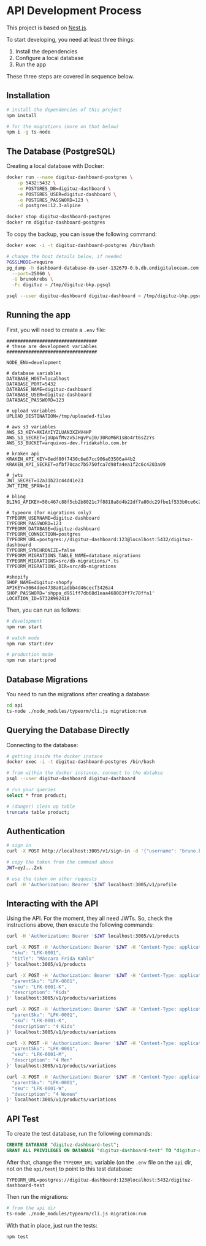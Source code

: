 # API Development Process

This project is based on [Nest.js](https://docs.nestjs.com/).

To start developing, you need at least three things:

1. Install the dependencies
2. Configure a local database
3. Run the app

These three steps are covered in sequence below.

## Installation

```bash
# install the dependencies of this project
npm install

# for the migrations (more on that below)
npm i -g ts-node
```

## The Database (PostgreSQL)

Creating a local database with Docker:

```bash
docker run --name digituz-dashboard-postgres \
    -p 5432:5432 \
    -e POSTGRES_DB=digituz-dashboard \
    -e POSTGRES_USER=digituz-dashboard \
    -e POSTGRES_PASSWORD=123 \
    -d postgres:12.3-alpine

docker stop digituz-dashboard-postgres
docker rm digituz-dashboard-postgres
```

To copy the backup, you can issue the following command:

```bash
docker exec -i -t digituz-dashboard-postgres /bin/bash

# change the host details below, if needed
PGSSLMODE=require
pg_dump -h dashboard-database-do-user-132679-0.b.db.ondigitalocean.com \
  --port=25060 \
  -U brunokrebs \
  -Fc digituz > /tmp/digituz-bkp.pgsql

psql --user digituz-dashboard digituz-dashboard < /tmp/digituz-bkp.pgsql
```

## Running the app

First, you will need to create a `.env` file:

```text
#################################
# these are development variables
#################################

NODE_ENV=development

# database variables
DATABASE_HOST=localhost
DATABASE_PORT=5432
DATABASE_NAME=digituz-dashboard
DATABASE_USER=digituz-dashboard
DATABASE_PASSWORD=123

# upload variables
UPLOAD_DESTINATION=/tmp/uploaded-files

# aws s3 variables
AWS_S3_KEY=AKIAYIYZLUAN3XZHV4HP
AWS_S3_SECRET=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
AWS_S3_BUCKET=arquivos-dev.fridakahlo.com.br

# kraken api
KRAKEN_API_KEY=0edf80f7430c6e67cc906a03506a44b2
KRAKEN_API_SECRET=afbf70cac7b5750fca7d98fa4ea1f2c6c4203a09

# jwts
JWT_SECRET=12a31b23c44d41e23
JWT_TIME_SPAN=1d

# bling
BLING_APIKEY=50c467c88f5cb2b8021c7f8818a8d4b22df7a80dc29fbe1f533b0ce6c2e1cfaa7581fbc8

# typeorm (for migrations only)
TYPEORM_USERNAME=digituz-dashboard
TYPEORM_PASSWORD=123
TYPEORM_DATABASE=digituz-dashboard
TYPEORM_CONNECTION=postgres
TYPEORM_URL=postgres://digituz-dashboard:123@localhost:5432/digituz-dashboard
TYPEORM_SYNCHRONIZE=false
TYPEORM_MIGRATIONS_TABLE_NAME=database_migrations
TYPEORM_MIGRATIONS=src/db-migrations/*.ts
TYPEORM_MIGRATIONS_DIR=src/db-migrations

#shopify
SHOP_NAME=digituz-shopfy
APIKEY=3064dee4738a01adbb4d46cecf3426a4
SHOP_PASSWORD='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'
LOCATION_ID=57328992418
```

Then, you can run as follows:

```bash
# development
npm run start

# watch mode
npm run start:dev

# production mode
npm run start:prod
```

## Database Migrations

You need to run the migrations after creating a database:

```bash
cd api
ts-node ./node_modules/typeorm/cli.js migration:run
```

## Querying the Database Directly

Connecting to the database:

```bash
# getting inside the docker instace
docker exec -i -t digituz-dashboard-postgres /bin/bash

# from within the docker instance, connect to the databse
psql --user digituz-dashboard digituz-dashboard

# run your queries
select * from product;

# (danger) clean up table
truncate table product;
```

## Authentication

```bash
# sign in
curl -X POST http://localhost:3005/v1/sign-in -d '{"username": "bruno.krebs@fridakahlo.com.br", "password": "lbX01as$"}' -H "Content-Type: application/json"

# copy the token from the command above
JWT=eyJ...Zxk

# use the token on other requests
curl -H 'Authorization: Bearer '$JWT localhost:3005/v1/profile
```

## Interacting with the API

Using the API. For the moment, they all need JWTs. So, check the instructions above, then execute the following commands:

```bash
curl -H 'Authorization: Bearer '$JWT localhost:3005/v1/products

curl -X POST -H 'Authorization: Bearer '$JWT -H 'Content-Type: application/json' -d '{
  "sku": "LFK-0001",
  "title": "Máscara Frida Kahlo"
}' localhost:3005/v1/products

curl -X POST -H 'Authorization: Bearer '$JWT -H 'Content-Type: application/json' -d '{
  "parentSku": "LFK-0001",
  "sku": "LFK-0001-K",
  "description": "Kids"
}' localhost:3005/v1/products/variations

curl -X POST -H 'Authorization: Bearer '$JWT -H 'Content-Type: application/json' -d '{
  "parentSku": "LFK-0001",
  "sku": "LFK-0001-K",
  "description": "4 Kids"
}' localhost:3005/v1/products/variations

curl -X POST -H 'Authorization: Bearer '$JWT -H 'Content-Type: application/json' -d '{
  "parentSku": "LFK-0001",
  "sku": "LFK-0001-M",
  "description": "4 Men"
}' localhost:3005/v1/products/variations

curl -X POST -H 'Authorization: Bearer '$JWT -H 'Content-Type: application/json' -d '{
  "parentSku": "LFK-0001",
  "sku": "LFK-0001-W",
  "description": "4 Women"
}' localhost:3005/v1/products/variations
```

## API Test

To create the test database, run the following commands:

```sql
CREATE DATABASE "digituz-dashboard-test";
GRANT ALL PRIVILEGES ON DATABASE "digituz-dashboard-test" TO "digituz-dashboard";
```

After that, change the `TYPEORM_URL` variable (on the `.env` file on the `api` dir, not on the `api/test`) to point to this test database:

```text
TYPEORM_URL=postgres://digituz-dashboard:123@localhost:5432/digituz-dashboard-test
```

Then run the migrations:

```bash
# from the api dir
ts-node ./node_modules/typeorm/cli.js migration:run
```

With that in place, just run the tests:

```bash
npm test
```
